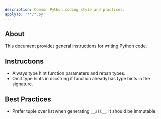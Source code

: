 ```yaml
---
description: Common Python coding style and practices.
applyTo: '**/*.py'
---
```


## About

This document provides general instructions for writing Python code.

## Instructions

- Always type hint function parameters and return types.
- Omit type hints in docstring if function already has type hints in the signature.

## Best Practices

- Prefer tuple over list when generating `__all__`. It should be immutable.
